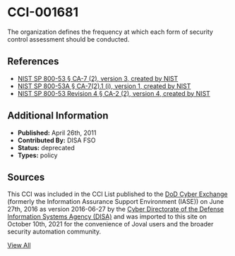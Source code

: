 # CCI-001681

The organization defines the frequency at which each form of security control assessment should be conducted.

## References ##

* [NIST SP 800-53 § CA-7 (2), version 3, created by NIST](http://csrc.nist.gov/publications/PubsSPs.html)
* [NIST SP 800-53A § CA-7(2).1 (i), version 1, created by NIST](http://csrc.nist.gov/publications/PubsSPs.html)
* [NIST SP 800-53 Revision 4 § CA-2 (2), version 4, created by NIST](http://csrc.nist.gov/publications/PubsSPs.html)


## Additional Information ##

* **Published:** April 26th, 2011
* **Contributed By:** DISA FSO
* **Status:** deprecated
* **Types:** policy

## Sources ##

This CCI was included in the CCI List published to the [DoD Cyber Exchange](https://public.cyber.mil/stigs/cci/)
(formerly the Information Assurance Support Environment (IASE)) on June 27th, 2016 as version
2016-06-27 by the [Cyber Directorate of the Defense Information Systems Agency (DISA)](https://public.cyber.mil/about-cyber/)
and was imported to this site on October 10th, 2021 for the convenience of Joval users and the broader
security automation community.

[View All](../README.md)
